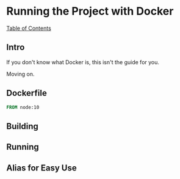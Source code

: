 # Running the Project with Docker

[Table of Contents](../README.md)

## Intro

If you don't know what Docker is, this isn't the guide for you.

Moving on.

## Dockerfile

```Dockerfile
FROM node:10


```

## Building

## Running

## Alias for Easy Use